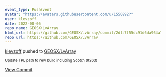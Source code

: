 ```yaml
---
event_type: PushEvent
avatar: "https://avatars.githubusercontent.com/u/1550292?"
user: klevzoff
date: 2022-08-05
repo_name: GEOSX/LvArray
html_url: https://github.com/GEOSX/LvArray/commit/2dfa7f55dc91d6da964a7f415a7fd6e4fcb9cd91
repo_url: https://github.com/GEOSX/LvArray
---
```


<a href='https://github.com/klevzoff' target='_blank'>klevzoff</a> pushed to <a href='https://github.com/GEOSX/LvArray' target='_blank'>GEOSX/LvArray</a>

<small>Update TPL path to new build including Scotch (#263)</small>

<a href='https://github.com/GEOSX/LvArray/commit/2dfa7f55dc91d6da964a7f415a7fd6e4fcb9cd91' target='_blank'>View Commit</a>